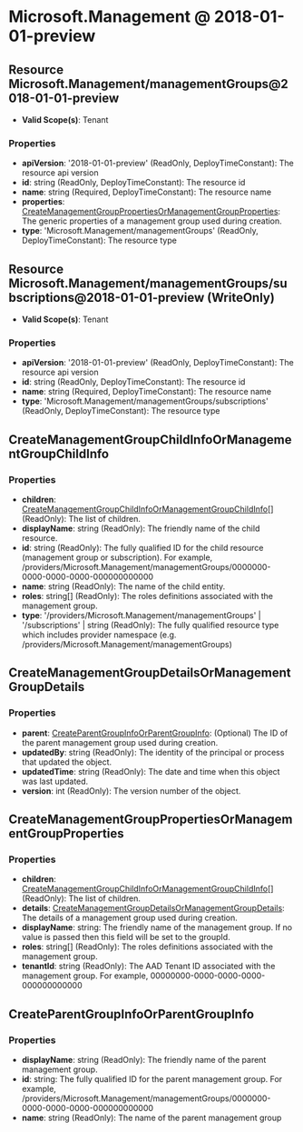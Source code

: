 # Microsoft.Management @ 2018-01-01-preview

## Resource Microsoft.Management/managementGroups@2018-01-01-preview
* **Valid Scope(s)**: Tenant
### Properties
* **apiVersion**: '2018-01-01-preview' (ReadOnly, DeployTimeConstant): The resource api version
* **id**: string (ReadOnly, DeployTimeConstant): The resource id
* **name**: string (Required, DeployTimeConstant): The resource name
* **properties**: [CreateManagementGroupPropertiesOrManagementGroupProperties](#createmanagementgrouppropertiesormanagementgroupproperties): The generic properties of a management group used during creation.
* **type**: 'Microsoft.Management/managementGroups' (ReadOnly, DeployTimeConstant): The resource type

## Resource Microsoft.Management/managementGroups/subscriptions@2018-01-01-preview (WriteOnly)
* **Valid Scope(s)**: Tenant
### Properties
* **apiVersion**: '2018-01-01-preview' (ReadOnly, DeployTimeConstant): The resource api version
* **id**: string (ReadOnly, DeployTimeConstant): The resource id
* **name**: string (Required, DeployTimeConstant): The resource name
* **type**: 'Microsoft.Management/managementGroups/subscriptions' (ReadOnly, DeployTimeConstant): The resource type

## CreateManagementGroupChildInfoOrManagementGroupChildInfo
### Properties
* **children**: [CreateManagementGroupChildInfoOrManagementGroupChildInfo](#createmanagementgroupchildinfoormanagementgroupchildinfo)[] (ReadOnly): The list of children.
* **displayName**: string (ReadOnly): The friendly name of the child resource.
* **id**: string (ReadOnly): The fully qualified ID for the child resource (management group or subscription).  For example, /providers/Microsoft.Management/managementGroups/0000000-0000-0000-0000-000000000000
* **name**: string (ReadOnly): The name of the child entity.
* **roles**: string[] (ReadOnly): The roles definitions associated with the management group.
* **type**: '/providers/Microsoft.Management/managementGroups' | '/subscriptions' | string (ReadOnly): The fully qualified resource type which includes provider namespace (e.g. /providers/Microsoft.Management/managementGroups)

## CreateManagementGroupDetailsOrManagementGroupDetails
### Properties
* **parent**: [CreateParentGroupInfoOrParentGroupInfo](#createparentgroupinfoorparentgroupinfo): (Optional) The ID of the parent management group used during creation.
* **updatedBy**: string (ReadOnly): The identity of the principal or process that updated the object.
* **updatedTime**: string (ReadOnly): The date and time when this object was last updated.
* **version**: int (ReadOnly): The version number of the object.

## CreateManagementGroupPropertiesOrManagementGroupProperties
### Properties
* **children**: [CreateManagementGroupChildInfoOrManagementGroupChildInfo](#createmanagementgroupchildinfoormanagementgroupchildinfo)[] (ReadOnly): The list of children.
* **details**: [CreateManagementGroupDetailsOrManagementGroupDetails](#createmanagementgroupdetailsormanagementgroupdetails): The details of a management group used during creation.
* **displayName**: string: The friendly name of the management group. If no value is passed then this  field will be set to the groupId.
* **roles**: string[] (ReadOnly): The roles definitions associated with the management group.
* **tenantId**: string (ReadOnly): The AAD Tenant ID associated with the management group. For example, 00000000-0000-0000-0000-000000000000

## CreateParentGroupInfoOrParentGroupInfo
### Properties
* **displayName**: string (ReadOnly): The friendly name of the parent management group.
* **id**: string: The fully qualified ID for the parent management group.  For example, /providers/Microsoft.Management/managementGroups/0000000-0000-0000-0000-000000000000
* **name**: string (ReadOnly): The name of the parent management group

